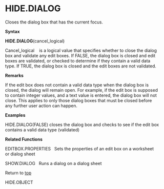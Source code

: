 HIDE.DIALOG
===========

Closes the dialog box that has the current focus.

**Syntax**

**HIDE.DIALOG**(cancel\_logical)

Cancel\_logical    is a logical value that specifies whether to close
the dialog box and validate any edit boxes. If FALSE, the dialog box is
closed and edit boxes are validated, or checked to determine if they
contain a valid data type. If TRUE, the dialog box is closed and the
edit boxes are not validated.

**Remarks**

If the edit box does not contain a valid data type when the dialog box
is closed, the dialog will remain open. For example, if the edit box is
supposed to contain integer values, and a text value is entered, the
dialog box will not close. This applies to only those dialog boxes that
must be closed before any further user action can happen.

**Examples**

HIDE.DIALOG(FALSE) closes the dialog box and checks to see if the edit
box contains a valid data type (validated)

**Related Functions**

EDITBOX.PROPERTIES   Sets the properties of an edit box on a worksheet
or dialog sheet

SHOW.DIALOG   Runs a dialog on a dialog sheet

Return to [top](#H)

HIDE.OBJECT
